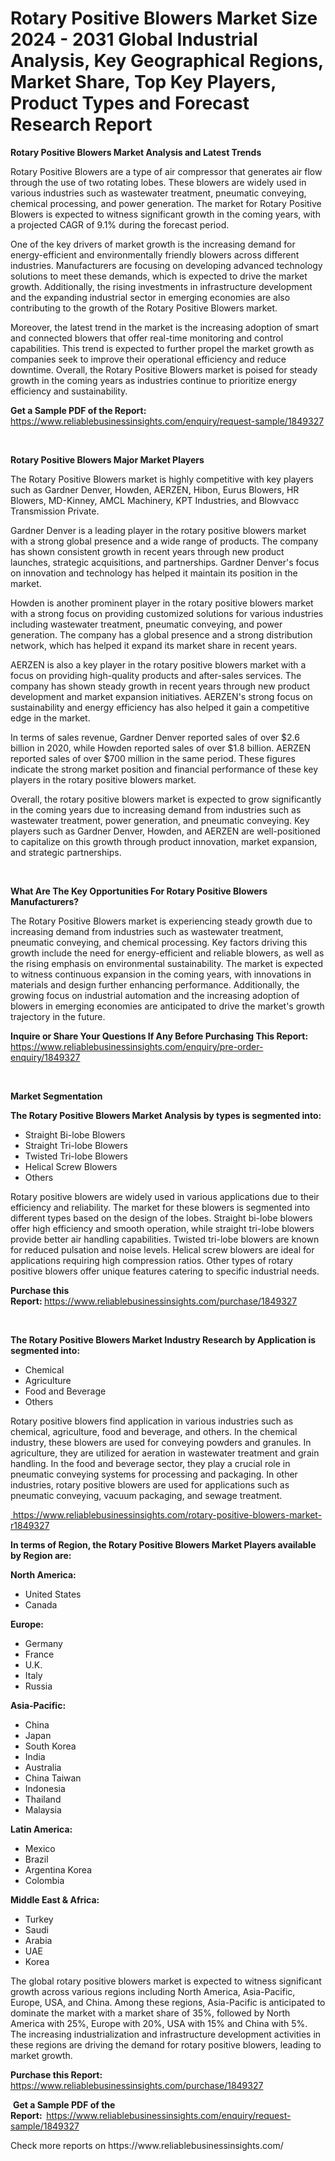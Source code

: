 <p><h1>Rotary Positive Blowers Market Size 2024 - 2031 Global Industrial Analysis, Key Geographical Regions, Market Share, Top Key Players, Product Types and Forecast Research Report</h1></p><p><strong>Rotary Positive Blowers Market Analysis and Latest Trends</strong></p>
<p><p>Rotary Positive Blowers are a type of air compressor that generates air flow through the use of two rotating lobes. These blowers are widely used in various industries such as wastewater treatment, pneumatic conveying, chemical processing, and power generation. The market for Rotary Positive Blowers is expected to witness significant growth in the coming years, with a projected CAGR of 9.1% during the forecast period.</p><p>One of the key drivers of market growth is the increasing demand for energy-efficient and environmentally friendly blowers across different industries. Manufacturers are focusing on developing advanced technology solutions to meet these demands, which is expected to drive the market growth. Additionally, the rising investments in infrastructure development and the expanding industrial sector in emerging economies are also contributing to the growth of the Rotary Positive Blowers market.</p><p>Moreover, the latest trend in the market is the increasing adoption of smart and connected blowers that offer real-time monitoring and control capabilities. This trend is expected to further propel the market growth as companies seek to improve their operational efficiency and reduce downtime. Overall, the Rotary Positive Blowers market is poised for steady growth in the coming years as industries continue to prioritize energy efficiency and sustainability.</p></p>
<p><strong>Get a Sample PDF of the Report:&nbsp;</strong> <a href="https://www.reliablebusinessinsights.com/enquiry/request-sample/1849327">https://www.reliablebusinessinsights.com/enquiry/request-sample/1849327</a></p>
<p>&nbsp;</p>
<p><strong>Rotary Positive Blowers Major Market Players</strong></p>
<p><p>The Rotary Positive Blowers market is highly competitive with key players such as Gardner Denver, Howden, AERZEN, Hibon, Eurus Blowers, HR Blowers, MD-Kinney, AMCL Machinery, KPT Industries, and Blowvacc Transmission Private. </p><p>Gardner Denver is a leading player in the rotary positive blowers market with a strong global presence and a wide range of products. The company has shown consistent growth in recent years through new product launches, strategic acquisitions, and partnerships. Gardner Denver's focus on innovation and technology has helped it maintain its position in the market.</p><p>Howden is another prominent player in the rotary positive blowers market with a strong focus on providing customized solutions for various industries including wastewater treatment, pneumatic conveying, and power generation. The company has a global presence and a strong distribution network, which has helped it expand its market share in recent years.</p><p>AERZEN is also a key player in the rotary positive blowers market with a focus on providing high-quality products and after-sales services. The company has shown steady growth in recent years through new product development and market expansion initiatives. AERZEN's strong focus on sustainability and energy efficiency has also helped it gain a competitive edge in the market.</p><p>In terms of sales revenue, Gardner Denver reported sales of over $2.6 billion in 2020, while Howden reported sales of over $1.8 billion. AERZEN reported sales of over $700 million in the same period. These figures indicate the strong market position and financial performance of these key players in the rotary positive blowers market. </p><p>Overall, the rotary positive blowers market is expected to grow significantly in the coming years due to increasing demand from industries such as wastewater treatment, power generation, and pneumatic conveying. Key players such as Gardner Denver, Howden, and AERZEN are well-positioned to capitalize on this growth through product innovation, market expansion, and strategic partnerships.</p></p>
<p>&nbsp;</p>
<p><strong>What Are The Key Opportunities For Rotary Positive Blowers Manufacturers?</strong></p>
<p><p>The Rotary Positive Blowers market is experiencing steady growth due to increasing demand from industries such as wastewater treatment, pneumatic conveying, and chemical processing. Key factors driving this growth include the need for energy-efficient and reliable blowers, as well as the rising emphasis on environmental sustainability. The market is expected to witness continuous expansion in the coming years, with innovations in materials and design further enhancing performance. Additionally, the growing focus on industrial automation and the increasing adoption of blowers in emerging economies are anticipated to drive the market's growth trajectory in the future.</p></p>
<p><strong>Inquire or Share Your Questions If Any Before Purchasing This Report:</strong> <a href="https://www.reliablebusinessinsights.com/enquiry/pre-order-enquiry/1849327">https://www.reliablebusinessinsights.com/enquiry/pre-order-enquiry/1849327</a></p>
<p>&nbsp;</p>
<p><strong>Market Segmentation</strong></p>
<p><strong>The Rotary Positive Blowers Market Analysis by types is segmented into:</strong></p>
<p><ul><li>Straight Bi-lobe Blowers</li><li>Straight Tri-lobe Blowers</li><li>Twisted Tri-lobe Blowers</li><li>Helical Screw Blowers</li><li>Others</li></ul></p>
<p><p>Rotary positive blowers are widely used in various applications due to their efficiency and reliability. The market for these blowers is segmented into different types based on the design of the lobes. Straight bi-lobe blowers offer high efficiency and smooth operation, while straight tri-lobe blowers provide better air handling capabilities. Twisted tri-lobe blowers are known for reduced pulsation and noise levels. Helical screw blowers are ideal for applications requiring high compression ratios. Other types of rotary positive blowers offer unique features catering to specific industrial needs.</p></p>
<p><strong>Purchase this Report:&nbsp;</strong><a href="https://www.reliablebusinessinsights.com/purchase/1849327">https://www.reliablebusinessinsights.com/purchase/1849327</a></p>
<p>&nbsp;</p>
<p><strong>The Rotary Positive Blowers Market Industry Research by Application is segmented into:</strong></p>
<p><ul><li>Chemical</li><li>Agriculture</li><li>Food and Beverage</li><li>Others</li></ul></p>
<p><p>Rotary positive blowers find application in various industries such as chemical, agriculture, food and beverage, and others. In the chemical industry, these blowers are used for conveying powders and granules. In agriculture, they are utilized for aeration in wastewater treatment and grain handling. In the food and beverage sector, they play a crucial role in pneumatic conveying systems for processing and packaging. In other industries, rotary positive blowers are used for applications such as pneumatic conveying, vacuum packaging, and sewage treatment.</p></p>
<p><a href="https://www.reliablebusinessinsights.com/rotary-positive-blowers-market-r1849327">&nbsp;https://www.reliablebusinessinsights.com/rotary-positive-blowers-market-r1849327</a></p>
<p><strong>In terms of Region, the Rotary Positive Blowers Market Players available by Region are:</strong></p>
<p>
    <p> <strong> North America: </strong>
        <ul>
            <li>United States</li>
            <li>Canada</li>
        </ul>
        </p> 
    <p> <strong> Europe: </strong>
        <ul>
            <li>Germany</li>
            <li>France</li>
            <li>U.K.</li>
            <li>Italy</li>
            <li>Russia</li>
        </ul>
        </p> 
    <p> <strong> Asia-Pacific: </strong>
        <ul>
            <li>China</li>
            <li>Japan</li>
            <li>South Korea</li>
            <li>India</li>
            <li>Australia</li>
            <li>China Taiwan</li>
            <li>Indonesia</li>
            <li>Thailand</li>
            <li>Malaysia</li>
        </ul>
        </p> 
    <p> <strong> Latin America: </strong>
        <ul>
            <li>Mexico</li>
            <li>Brazil</li>
            <li>Argentina Korea</li>
            <li>Colombia</li>
        </ul>
        </p> 
    <p> <strong> Middle East & Africa: </strong>
        <ul>
            <li>Turkey</li>
            <li>Saudi</li>
            <li>Arabia</li>
            <li>UAE</li>
            <li>Korea</li>
        </ul>
    </p>
    </p>
<p><p>The global rotary positive blowers market is expected to witness significant growth across various regions including North America, Asia-Pacific, Europe, USA, and China. Among these regions, Asia-Pacific is anticipated to dominate the market with a market share of 35%, followed by North America with 25%, Europe with 20%, USA with 15% and China with 5%. The increasing industrialization and infrastructure development activities in these regions are driving the demand for rotary positive blowers, leading to market growth.</p></p>
<p><strong>Purchase this Report: </strong><a href="https://www.reliablebusinessinsights.com/purchase/1849327">https://www.reliablebusinessinsights.com/purchase/1849327</a></p>
<p>&nbsp;<strong>Get a Sample PDF of the Report:&nbsp;&nbsp;</strong><a href="https://www.reliablebusinessinsights.com/enquiry/request-sample/1849327">https://www.reliablebusinessinsights.com/enquiry/request-sample/1849327</a></p>
<p><strong></strong></p>
<p>Check more reports on https://www.reliablebusinessinsights.com/</p>